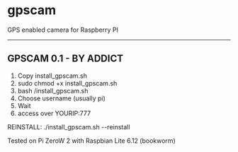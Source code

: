 # gpscam
GPS enabled camera for Raspberry PI

----------------------
GPSCAM 0.1 - BY ADDICT
----------------------
1. Copy install_gpscam.sh
2. sudo chmod +x install_gpscam.sh
3. bash /install_gpscam.sh
4. Choose username (usually pi)
5. Wait
6. access over YOURIP:777

REINSTALL:
./install_gpscam.sh --reinstall

Tested on Pi ZeroW 2 with Raspbian Lite 6.12 (bookworm)
